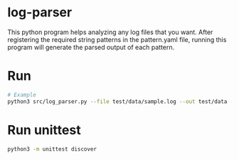 # log-parser
This python program helps analyzing any log files that you want.
After registering the required string patterns in the pattern.yaml file,
running this program will generate the parsed output of each pattern.

# Run

```sh
# Example
python3 src/log_parser.py --file test/data/sample.log --out test/data --verbose
```

# Run unittest
```sh
python3 -m unittest discover
```